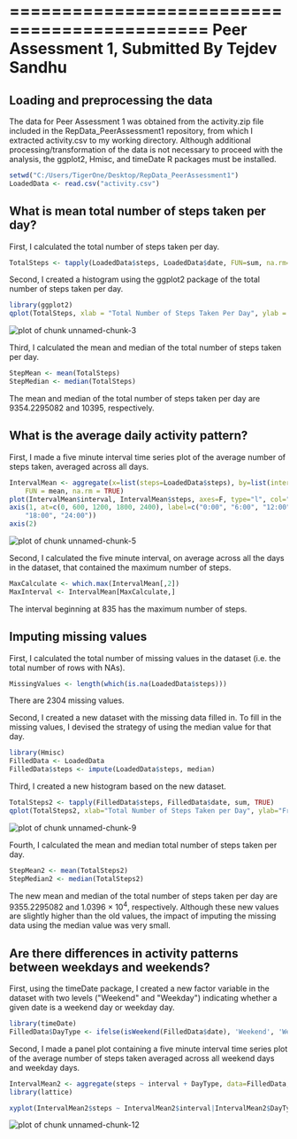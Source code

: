 =============================================
Peer Assessment 1, Submitted By Tejdev Sandhu
=============================================
  
  
## Loading and preprocessing the data

The data for Peer Assessment 1 was obtained from the activity.zip file included in the RepData_PeerAssessment1 repository, from which I extracted activity.csv to my working directory. Although additional processing/transformation of the data is not necessary to proceed with the analysis, the ggplot2, Hmisc, and timeDate R packages must be installed.  


```r
setwd("C:/Users/TigerOne/Desktop/RepData_PeerAssessment1")
LoadedData <- read.csv("activity.csv")
```
  
  
## What is mean total number of steps taken per day?

First, I calculated the total number of steps taken per day.  


```r
TotalSteps <- tapply(LoadedData$steps, LoadedData$date, FUN=sum, na.rm=TRUE)
```

Second, I created a histogram using the ggplot2 package of the total number of steps taken per day.


```r
library(ggplot2)
qplot(TotalSteps, xlab = "Total Number of Steps Taken Per Day", ylab = "Frequency", binwidth=500)
```

![plot of chunk unnamed-chunk-3](figure/unnamed-chunk-3-1.png) 

Third, I calculated the mean and median of the total number of steps taken per day.


```r
StepMean <- mean(TotalSteps)
StepMedian <- median(TotalSteps)
```

The mean and median of the total number of steps taken per day are 9354.2295082 and 10395, respectively.
  
  
## What is the average daily activity pattern?

First, I made a five minute interval time series plot of the average number of steps taken, averaged across all days.


```r
IntervalMean <- aggregate(x=list(steps=LoadedData$steps), by=list(interval=LoadedData$interval), 
    FUN = mean, na.rm = TRUE)
plot(IntervalMean$interval, IntervalMean$steps, axes=F, type="l", col="red", xlab="Time (Five Minute Intervals)", ylab="Steps Taken (Averaged Across All Days)", main="Average Steps Taken By Five Minute Intervals")
axis(1, at=c(0, 600, 1200, 1800, 2400), label=c("0:00", "6:00", "12:00", 
    "18:00", "24:00"))
axis(2)
```

![plot of chunk unnamed-chunk-5](figure/unnamed-chunk-5-1.png) 

Second, I calculated the five minute interval, on average across all the days in the dataset, that contained the maximum number of steps.


```r
MaxCalculate <- which.max(IntervalMean[,2])
MaxInterval <- IntervalMean[MaxCalculate,]
```

The interval beginning at 835 has the maximum number of steps.
  
  
## Imputing missing values

First, I calculated the total number of missing values in the dataset (i.e. the total number of rows with NAs).


```r
MissingValues <- length(which(is.na(LoadedData$steps)))
```

There are 2304 missing values.  

Second, I created a new dataset with the missing data filled in.  To fill in the missing values, I devised the strategy of using the median value for that day.


```r
library(Hmisc)
FilledData <- LoadedData
FilledData$steps <- impute(LoadedData$steps, median)
```

Third, I created a new histogram based on the new dataset.


```r
TotalSteps2 <- tapply(FilledData$steps, FilledData$date, sum, TRUE)
qplot(TotalSteps2, xlab="Total Number of Steps Taken per Day", ylab="Frequency", binwidth=500)
```

![plot of chunk unnamed-chunk-9](figure/unnamed-chunk-9-1.png) 

Fourth, I calculated the mean and median total number of steps taken per day.


```r
StepMean2 <- mean(TotalSteps2)
StepMedian2 <- median(TotalSteps2)
```

The new mean and median of the total number of steps taken per day are 9355.2295082 and 1.0396 &times; 10<sup>4</sup>, respectively.  Although these new values are slightly higher than the old values, the impact of imputing the missing data using the median value was very small.
  
  
## Are there differences in activity patterns between weekdays and weekends?

First, using the timeDate package, I created a new factor variable in the dataset with two levels ("Weekend" and "Weekday") indicating whether a given date is a weekend day or weekday day.


```r
library(timeDate)
FilledData$DayType <- ifelse(isWeekend(FilledData$date), 'Weekend', 'Weekday')
```

Second, I made a panel plot containing a five minute interval time series plot of the average number of steps taken averaged across all weekend days and weekday days.


```r
IntervalMean2 <- aggregate(steps ~ interval + DayType, data=FilledData, mean)
library(lattice)

xyplot(IntervalMean2$steps ~ IntervalMean2$interval|IntervalMean2$DayType, main="Panel Plot (Weekend vs Weekday)", xlab="Time (Five Minute Intervals)", ylab="Average Number of steps Taken",layout=c(1,2), type="l")
```

![plot of chunk unnamed-chunk-12](figure/unnamed-chunk-12-1.png) 
